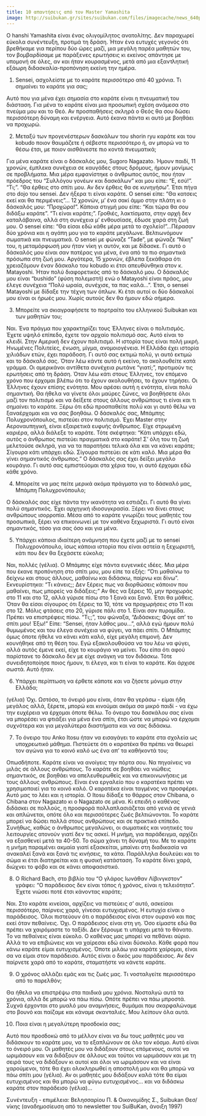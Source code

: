 ```yaml
---
title: 10 απαντήσεις από τον Master Yamashita
image: http://suibukan.gr/sites/suibukan.com/files/imagecache/news_640px/article_photos/yamashita_2005_0.jpg
---
```

Ο hanshi Yamashita είναι ένας ολιγομίλητος ανατολίτης. Δεν παραχωρεί εύκολα συνέντευξη, προτιμά τη δράση. Ήταν ένα ευτυχές γεγονός ότι βρεθήκαμε για περίπου δύο ώρες μαζί, μια μεγάλη παρέα μαθητών του, τον βομβαρδίσαμε με παράξενες ερωτήσεις κι εκείνος απάντησε με υπομονή σε όλες, αν και ήταν κουρασμένος, μετά από μια εξαντλητική εξάωρη διδασκαλία-προπόνηση εκείνη την ημέρα.

1. Sensei, ασχολείστε με το καράτε περισσότερο από 40 χρόνια. Τι σημαίνει το καράτε για σας;
<!--more-->
Αυτό που για μένα έχει σημασία στο καράτε είναι η πνευματική του διάσταση. Για μένα το καράτε είναι μια προσωπική σχέση ανάμεσα στο πνεύμα μου και το Θεό. Αν προσπαθήσεις σκληρά ο Θεός θα σου δώσει περισσότερη δύναμη και ενέργεια. Αυτό έκανα πάντα κι αυτό με βοηθάει να προχωρώ.

2. Μεταξύ των προγενέστερων δασκάλων του shorin ryu καράτε και του kobudo ποιον θαυμάζετε ή σέβεστε περισσότερο ή, αν μπορώ να το θέσω έτσι, με ποιον αισθάνεστε πιο κοντά πνευματικά;

Για μένα καράτε είναι ο δάσκαλός μου, Sugoro Nagazato. Ήμουν παιδί, 11 χρονών, έμπλεκα συνέχεια σε καυγάδες στους δρόμους, ήμουν μονίμως σε προβλήματα. Μια μέρα εμφανίστηκε ο άνθρωπος αυτός, που ήταν πρόεδρος του “Συλλόγου γονέων και δασκάλων” και μου είπε: “Ε, εσύ!”. “Τι;”. “Θα έρθεις στο σπίτι μου. Αν δεν έρθεις θα σε κυνηγήσω”. Έτσι πήγα στο dojo του sensei. Δεν ήξερα τι είναι καράτε. Ο sensei είπε: “Θα κατσεις εκεί και θα περιμένεις”… 12 χρονών, μ’ ένα σακί άμμο στην πλάτη κι ο δάσκαλός μου: “Προχώρα!”. Κάποια στιγμή μου είπε: “Και τώρα θα σου διδάξω καράτε”. “Τι είναι καράτε;”. Γροθιές, λακτίσματα, στην αρχή δεν καταλάβαινα, αλλά στη συνέχεια μ’ ενθουσίασε, έδωσε χαρά στη ζωή μου. Ο sensei είπε: “Θα είσαι εδώ κάθε μέρα μετά το σχολείο!”…Πέρασαν δύο χρόνια και η αγάπη μου για το καράτε μεγάλωνε. Βελτιωνόμουν σωματικά και πνευματικά. Ο sensei με φώναζε “Tade”, με φώναζε “Νίκη” του, η μεταμόρφωσή μου ήταν νίκη γι αυτόν, και με δίδασκε. Γι αυτό ο δάσκαλός μου είναι σαν πατέρας για μένα, ένα από τα πιο σημαντικά πρόσωπα στη ζωή μου. Αργότερα, 15 χρονών, έβλεπα ξεκάθαρα ότι χρειαζόμουν έναν δάσκαλο του kobudo κι έτσι απευθύνθηκα στον κ. Matayoshi. Ήταν πολύ διαφορετικός από το δάσκαλό μου. Ο δάσκαλός μου είναι “bushido” (φύση πολεμιστή) ενώ ο Matayoshi είναι πράος, μου έλεγε συνέχεια “Πολύ ωραία, συνέχισε, τα πας καλά…”. Έτσι, ο sensei Μatayoshi με δίδαξε την τέχνη των όπλων. Κι έτσι αυτοί οι δύο δάσκαλοί μου είναι οι ήρωές μου. Χωρίς αυτούς δεν θα ήμουν εδώ σήμερα.

3. Μπορείτε να σκιαγραφήσετε το πορτραίτο του ελληνικού Suibukan και των μαθητών του;

Ναι. Ένα πράγμα που χαρακτηρίζει τους Έλληνες είναι ο πολιτισμός. Έχετε υψηλό επίπεδο, έχετε τον αρχαίο πολιτισμό σας. Αυτό είναι το κλειδί. Στην Αμερική δεν έχουν πολιτισμό. Η ιστορία τους είναι πολή μικρή. Ηνωμένες Πολιτείες, ένωση, μίγμα, ανομοιογένεια. Η Ελλάδα έχει ιστορία χιλιάδων ετών, έχει παράδοση. Γι αυτό σας εκτιμώ πολύ, γι αυτό εκτιμώ και το δάσκαλό σας. Όταν λέω κάντε αυτό ή εκείνο, το ακολουθείτε κατά γράμμα. Οι αμερικάνοι αντίθετα συνέχεια ρωτάνε “γιατί;”, προτιμούν τις ερωτήσεις από τη δράση. Όταν λέω κάτι στους Έλληνες, τον επόμενο χρόνο που έρχομαι βλέπω ότι το έχουν ακολουθήσει, το έχουν τηρήσει. Οι Έλληνες έχουν επίσης ενότητα. Μου αρέσει αυτή η ενότητα, είναι πολύ σημαντική. Θα ήθελα να γίνετε όλοι μαύρες ζώνες, να βοηθήσετε όλοι μαζί τον πολιτισμό και να δείξετε στους άλλους ανθρώπους τι είναι και τι σημαίνει το καράτε. Ξέρω ότι εδώ προσπαθείτε πολύ και γι αυτό θέλω να ξαναέρχομαι και να σας βοηθάω. Ο δάσκαλός σας, Μπάμπης Πολυχρονόπουλος, πιστεύει στον πολιτισμό. Έχει Master στην Αεροναυπηγική, είναι εξαιρετικά ευφυής άνθρωπος. Είχε στρωμένη καριέρα, αλλά διάλεξε το καράτε. Τότε σκέφτηκα: “Κάτι υπάρχει εδώ, αυτός ο άνθρωπος πιστεύει πραγματικά στο καράτε! Σ’ όλη του τη ζωή μελετούσε σκληρά, για να τα παρατήσει τελικά όλα και να κάνει καράτε; Σίγουρα κάτι υπάρχει εδώ. Σίγουρα πιστεύει σε κάτι καλό. Μια μέρα θα γίνει σημαντικός άνθρωπος.” Ο δάσκαλός σας έχει δείξει μεγάλο κουράγιο. Γι αυτό σας εμπιστεύομαι στα χέρια του, γι αυτό έρχομαι εδώ κάθε χρόνο.

4. Μπορείτε να μας πείτε μερικά ακόμα πράγματα για το δάσκαλό μας, Μπάμπη Πολυχρονόπουλο;

Ο δάσκαλός σας είχε πάντα την ικανότητα να εστιάζει. Γι αυτό θα γίνει πολύ σημαντικός. Έχει αρχηγική ιδιοσυγκρασία. Ξέρει να δίνει στους ανθρώπους ισορροπία. Μέσα από το καράτε γνωρίζει τους μαθητές του προσωπικά, ξέρει να επικοινωνεί με τον καθένα ξεχωριστά. Γι αυτό είναι σημαντικός, τόσο για σας όσο και για μένα.

5. Υπάρχει κάποια ιδιαίτερη ανάμνηση που έχετε μαζί με το sensei Πολυχρονόπουλο, ίσως κάποια ιστορία που είναι αστεία η ξεχωριστή, κάτι που δεν θα ξεχάσετε εύκολα; 

Ναι, πολλές (γέλια). Ο Μπάμπης είχε πάντα ευγενικές ιδέες. Μια μέρα που έκανε προπόνηση στο σπίτι μου, μου είπε τα εξής: “Ότι μαθαίνω το δείχνω και στους άλλους, μαθαίνω και διδάσκω, παίρνω και δίνω”. Εκνευρίστηκα: “Τι κάνεις;; Δεν ξέρεις πως να διορθώσεις κάποιον που μαθαίνει, πως μπορείς να διδάξεις;” Αν θες να ξέρεις 10, μην προχωράς στο 11 και στο 12, αλλά γύρισε πίσω στο 1 ξανά και ξανά. Έτσι θα μάθεις. Όταν θα είσαι σίγουρος ότι ξέρεις τα 10, τότε να προχωρήσεις στο 11 και στο 12. Μόλις φτάσεις στο 20, γύρισε πάλι στο 1. Είναι σαν πυραμίδα. Πρέπει να επιστρέφεις πίσω. “Τι;;”, του φώναξα, “Διδάσκεις; Φύγε απ’ το σπίτι μου! Έξω!” Είπε: “Sensei, ήταν λάθος μου…”, αλλά εγώ ήμουν πολύ θυμωμένος και του έλεγα συνέχεια να φύγει, να πάει σπίτι. Ο Μπάμπης όμως όποτε ήθελε να κάνει κάτι καλό, είχε μεγάλη επιμονή. Δεν κουνήθηκε από τη θέση του. Εγώ εξακολουθούσα να του λέω να φύγει, αλλά αυτός έμενε εκεί, είχε το κουράγιο να μείνει. Του είπα ότι αφού παρίστανε το δάσκαλο δεν με είχε ανάγκη να τον διδάσκω. Τότε συνειδητοποίησε ποιος ήμουν, τι έλεγα, και τι είναι το καράτε. Και άρχισε σωστά. Αυτό ήταν.

6. Υπάρχει περίπτωση να έρθετε κάποτε και να ζήσετε μόνιμα στην Ελλάδα;

(γέλια) Όχι. Ωστόσο, το όνειρό μου είναι, όταν θα γεράσω - είμαι ήδη μεγάλος αλλά, ξέρετε, μπορώ και κινούμαι ακόμα σα μικρό παιδί - να έχω την ευχέρεια να έρχομαι όποτε θέλω. Το όνειρο του δασκάλου σας είναι να μπορέσει να φτιάξει για μένα ένα σπίτι, έτσι ώστε να μπορώ να έρχομαι συχνότερα και για μεγαλύτερα διαστήματα και να σας διδάσκω.

7. Το όνειρο του Anko Itosu ήταν να εισαγάγει το καράτε στα σχολεία ως υποχρεωτικό μάθημα. Πιστεύετε ότι ο καρατέκα θα πρέπει να θεωρεί τον αγώνα για το κοινό καλό ως ένα απ’ τα καθήκοντά του;

Οπωσδήποτε. Καράτε είναι να ανοίγεις την πόρτα σου. Να πηγαίνεις να μιλάς σε άλλους ανθρώπους. Το καράτε σε βοηθάει να νιώθεις σημαντικός, σε βοηθάει να απελευθερωθείς και να επικοινωνήσεις με τους άλλους ανθρώπους. Είναι ένα εργαλείο που ο καρατέκα πρέπει να χρησιμοποιεί για το κοινό καλό. Ο καρατέκα είναι ταγμένος να προσφέρει. Αυτό μας το λέει και η ιστορία. Ο Itosu δίδαξε το θάρρος στον Chibana, ο Chibana στον Nagazato κι ο Nagazato σε μένα. Κι επειδή ο καθένας διδάσκει σε πολλούς, η προσφορά πολλαπλασιάζεται από γενιά σε γενιά και απλώνεται, οπότε όλο και περισσότερες ζωές βελτιώνονται. Το καράτε μπορεί να δώσει πολλά στους ανθρώπους και σε πρακτικό επίπεδο. Συνήθως, καθώς ο άνθρωπος μεγαλώνει, οι σωματικές και νοητικές του λειτουργίες ατονούν γιατί δεν τις ασκεί. Η μνήμη, για παράδειγμα, αρχίζει να εξασθενεί μετά τα 40-50. Το σώμα χάνει τη δύναμή του. Με το καράτε η μνήμη παραμένει ακμαία γιατί εξασκείται, μπαίνει στη διαδικασία να ανακαλεί ξανά και ξανά τις κινήσεις, τα κάτα. Παράλληλα δουλεύει και το σώμα κι έτσι διατηρείται και η φυσική κατάσταση. Το καράτε δίνει χαρά, διώχνει το φόβο και σε κάνει αποφασιστικό.

8. Ο Richard Bach, στο βιβλίο του “Ο γλάρος Ιωνάθαν Λίβινγκστον” γράφει: “Ο παράδεισος δεν είναι τόπος ή χρόνος, είναι η τελειότητα”. Έχετε νιώσει ποτέ έτσι κάνοντας καράτε;

Ναι. Στο καράτε κινείσαι, αρχίζεις να πιστεύεις σ’ αυτό, ασκείσαι περισσότερο, παίρνεις χαρά, γίνεσαι ευτυχισμένος. Η ευτυχία είναι ο παράδεισος. Όλοι πιστεύουν ότι ο παράδεισος είναι στον ουρανό και πας εκεί όταν πεθαίνεις. Όχι. Ο παράδεισος είναι στη γη. Όσο είμαστε εδώ θα πρέπει να χαιρόμαστε το ταξίδι. Δεν ξέρουμε τι υπάρχει μετά το θάνατο. Το να πεθαίνεις είναι εύκολο. Ο καθένας μας μπορεί να πεθάνει αύριο. Αλλά το να επιβιώνεις και να χαίρεσαι εδώ είναι δύσκολο. Κάθε φορά που κάνω καράτε είμαι ευτυχισμένος. Όποτε μιλάω για καράτε χαίρομαι, είναι σα να είμαι στον παράδεισο. Αυτός είναι ο δικός μου παράδεισος. Αν δεν παίρνετε χαρά από το καράτε, σταματήστε να κάνετε καράτε.

9. Ο χρόνος αλλάζει εμάς και τις ζωές μας. Τι νοσταλγείτε περισσότερο από το παρελθόν;

Θα ήθελα να επιστρέψω στα παιδικά μου χρόνια. Νοσταλγώ αυτά τα χρόνια, αλλά δε μπορώ να πάω πίσω. Οπότε πρέπει να πάω μπροστά. Συχνά έρχονται στο μυαλό μου αναμνήσεις, θυμάμαι που σκαρφαλώναμε στο βουνό και παίζαμε και κάναμε σκανταλιές. Μου λείπουν όλα αυτά.

10. Ποια είναι η μεγαλύτερη προσδοκία σας;

Αυτό που προσδοκώ από το μέλλον είναι να δω τους μαθητές μου να διδάσκουν το καράτε μου, να το εξαπλώνουν σε όλο τον κόσμο. Αυτό είναι το όνειρό μου. Οι μαθητές μου να διδάξουν στους επόμενους, αυτοί να ωριμάσουν και να διδάξουν σε άλλους και τούτοι να ωριμάσουν και με τη σειρά τους να διδάξουν κι αυτοί και όλοι να ωριμάσουν και να είναι χαρούμενοι, τότε θα έχει ολοκληρωθεί η αποστολή μου και θα μπορώ να πάω σπίτι μου (γέλια). Αν οι μαθητές μου διδάξουν καλά τότε θα είμαι ευτυχισμένος και θα μπορώ να φύγω ευτυχισμένος… και να διδάσκω καράτε στον παράδεισο (γέλια)…

Συνέντευξη - επιμέλεια: Βελησσαρίου Π. & Οικονομίδης Σ., Suibukan Θεσ/νίκης (αναδημοσίευση από το newsletter του SuiBuKan, άνοιξη 1997)